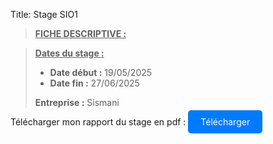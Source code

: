 Title: Stage SIO1

> **<u>FICHE DESCRIPTIVE :</u>**

> <u>**Dates du stage :**</u>
>
> - **Date début :** 19/05/2025
> - **Date fin :** 27/06/2025
>
> **Entreprise :** Sismani

Télécharger mon rapport du stage en pdf :
<a href="/RAPPORT DE STAGE.pdf" style="padding: 10px 20px; background-color: #007BFF; color: white; text-decoration: none; border-radius: 5px;">Télécharger </a>

